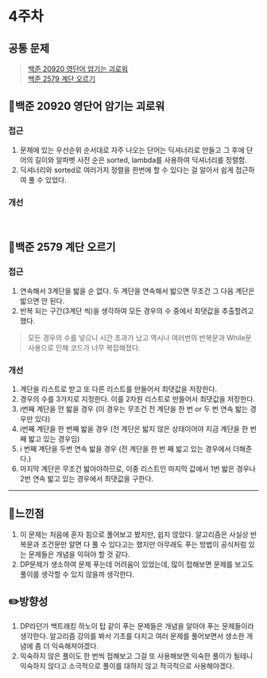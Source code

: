 # 4주차
## 공통 문제
> [백준 20920 영단어 암기는 괴로워](https://www.acmicpc.net/problem/20920)<br>
[백준 2579 계단 오르기](https://www.acmicpc.net/problem/2579)

## **📖백준 20920 영단어 암기는 괴로워**

### 접근
1. 문제에 있는 우선순위 순서대로 자주 나오는 단어는 딕셔너리로 만들고 그 후에 단어의 길이와 알파벳 사전 순은 sorted, lambda를 사용하여 딕셔너리를 정렬함.
2. 딕셔너리와 sorted로 여러가지 정렬을 한번에 할 수 있다는 걸 알아서 쉽게 접근하여 풀 수 있었다.
### 개선

<br>

## **📖백준 2579 계단 오르기**

### 접근
1. 연속해서 3계단을 밟을 순 없다. 두 계단을 연속해서 밟으면 무조건 그 다음 계단은 밟으면 안 된다.
2. 반복 되는 구간(3계단 씩)을 생각하여 모든 경우의 수 중에서 최댓값을 추출할려고 했다.
> 모든 경우의 수를 넣으니 시간 초과가 났고 역시나 여러번의 반복문과 While문 사용으로 인해 코드가 너무 복잡해졌다.

### 개선
1. 계단을 리스트로 받고 또 다른 리스트를 만들어서 최댓값을 저장한다.
2. 경우의 수를 3가지로 지정한다. 이를 2차원 리스트로 만들어서 최댓값을 저장한다.
  1. i번째 계단을 안 밟을 경우 (이 경우는 무조건 전 계단을 한 번 or 두 번 연속 밟는 경우만 있다)
  2. i번째 계단을 한 번째 밟을 경우 (전 계단은 밟지 않은 상태이어야 지금 계단을 한 번째 밟고 있는 경우임)
  3. i 번째 계단을 두번 연속 밟을 경우 (전 계단을 한 번 째 밟고 있는 경우에서 더해준다.)
3. 마지막 계단은 무조건 밟아야하므로, 이중 리스트인 마지막 값에서 1번 밟은 경우나 2번 연속 밟고 있는 경우에서 최댓값을 구한다.

<hr>

## 🌈느낀점
1. 이 문제는 처음에 혼자 힘으로 풀어보고 봤지만, 쉽지 않았다. 알고리즘은 사실상 반복문과 조건문만 알면 다 풀 수 있다고는 했지만 아무래도 푸는 방법이 공식처럼 있는 문제들은 개념을 익혀야 할 것 같다.
2. DP문제가 생소하여 문제 푸는데 어려움이 있었는데, 많이 접해보면 문제를 보고도 풀이를 생각할 수 있지 않을까 생각한다.


## ✏️방향성
1. DP라던가 백트래킹 하노이 탑 같이 푸는 문제들은 개념을 알아야 푸는 문제들이라 생각한다. 알고리즘 강의를 봐서 기초를 다지고 여러 문제를 풀어보면서 생소한 개념에 좀 더 익숙해져야겠다.
2. 익숙하지 않은 풀이도 한 번씩 접해보고 그걸 또 사용해보면 익숙한 풀이가 될테니 익숙하지 않다고 소극적으로 풀이를 대하지 않고 적극적으로 사용해야겠다.



